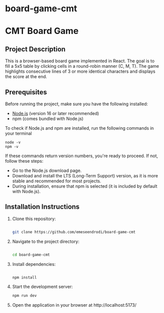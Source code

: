 # board-game-cmt
 
# CMT Board Game 

## Project Description
This is a browser-based board game implemented in React. The goal is to fill a 5x5 table by clicking cells in a round-robin manner (C, M, T). The game highlights consecutive lines of 3 or more identical characters and displays the score at the end.

## Prerequisites
Before running the project, make sure you have the following installed:
- [Node.js](https://nodejs.org/) (version 16 or later recommended)
- npm (comes bundled with Node.js)

To check if Node.js and npm are installed, run the following commands in your terminal

    node -v
    npm -v

If these commands return version numbers, you're ready to proceed. If not, follow these steps:

- Go to the Node.js download page.
- Download and install the LTS (Long-Term Support) version, as it is more stable and recommended for most projects.
- During installation, ensure that npm is selected (it is included by default with Node.js).

## Installation Instructions
1. Clone this repository:
   ```bash

   git clone https://github.com/emeseendrodi/board-game-cmt
2. Navigate to the project directory:
    ```bash

    cd board-game-cmt

3. Install dependencies:
    ```bash

    npm install
4. Start the development server:
    ```bash
    npm run dev

5. Open the application in your browser at http://localhost:5173/
